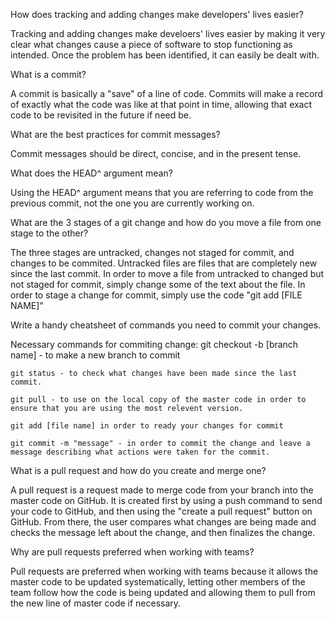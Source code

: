 How does tracking and adding changes make developers' lives easier?

Tracking and adding changes make develoers' lives easier by making it very clear what changes cause a piece of software to stop functioning as intended. Once the problem has been identified, it can easily be dealt with.

What is a commit?

A commit is basically a "save" of a line of code. Commits will make a record of exactly what the code was like at that point in time, allowing that exact code to be revisited in the future if need be.

What are the best practices for commit messages?

Commit messages should be direct, concise, and in the present tense.

What does the HEAD^ argument mean?

Using the HEAD^ argument means that you are referring to code from the previous commit, not the one you are currently working on.

What are the 3 stages of a git change and how do you move a file from one stage to the other?

The three stages are untracked, changes not staged for commit, and changes to be commited. Untracked files are files that are completely new since the last commit. In order to move a file from untracked to changed but not staged for commit, simply change some of the text about the file. In order to stage a change for commit, simply use the code "git add [FILE NAME]"

Write a handy cheatsheet of commands you need to commit your changes.

Necessary commands for commiting change:
	git checkout -b [branch name] - to make a new branch to commit

	git status - to check what changes have been made since the last commit.
	
	git pull - to use on the local copy of the master code in order to ensure that you are using the most relevent version.

	git add [file name] in order to ready your changes for commit

	git commit -m "message" - in order to commit the change and leave a message describing what actions were taken for the commit.

What is a pull request and how do you create and merge one?

A pull request is a request made to merge code from your branch into the master code on GitHub. It is created first by using a push command to send your code to GitHub, and then using the "create a pull request" button on GitHub. From there, the user compares what changes are being made and checks the message left about the change, and then finalizes the change.

Why are pull requests preferred when working with teams?

Pull requests are preferred when working with teams because it allows the master code to be updated systematically, letting other members of the team follow how the code is being updated and allowing them to pull from the new line of master code if necessary.